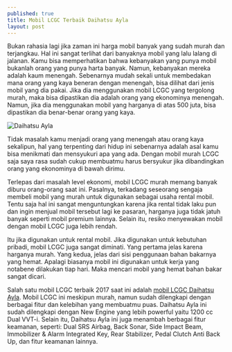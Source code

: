 ```yaml
---
published: true
title: Mobil LCGC Terbaik Daihatsu Ayla
layout: post
---
```


Bukan rahasia lagi jika zaman ini harga mobil banyak yang sudah murah dan terjangkau. Hal ini sangat terlihat dari banyaknya mobil yang lalu lalang di jalanan. Kamu bisa memperhatikan bahwa kebanyakan yang punya mobil bukanlah orang yang punya harta banyak. Namun, kebanyakan mereka adalah kaum menengah. Sebenarnya mudah sekali untuk membedakan mana orang yang kaya beneran dengan menengah, bisa dilihat dari jenis mobil yang dia pakai. Jika dia menggunakan mobil LCGC yang tergolong murah, maka bisa dipastikan dia adalah orang yang ekonominya menengah. Namun, jika dia menggunakan mobil yang harganya di atas 500 juta, bisa dipastikan dia benar-benar orang yang kaya.

![Daihatsu Ayla](http://s3.india.com/auto/wp-content/uploads/2016/12/3576995e1ed66df75a949efe890d417b__1.jpg)

Tidak masalah kamu menjadi orang yang menengah atau orang kaya sekalipun, hal yang terpenting dari hidup ini sebenarnya adalah asal kamu bisa menikmati dan mensyukuri apa yang ada. Dengan mobil murah LCGC saja saya rasa sudah cukup membuatmu harus bersyukur jika dibandingkan orang yang ekonominya di bawah dirimu.

Terlepas dari masalah level ekonomi, mobil LCGC murah memang banyak diburu orang-orang saat ini. Pasalnya, terkadang seseorang sengaja membeli mobil yang murah untuk digunakan sebagai usaha rental mobil. Tentu saja hal ini sangat menguntungkan karena jika rental tidak laku pun dan ingin menjual mobil tersebut lagi ke pasaran, harganya juga tidak jatuh banyak seperti mobil premium lainnya. Selain itu, resiko menyewakan mobil dengan mobil LCGC juga lebih rendah.

Itu jika digunakan untuk rental mobil. Jika digunakan untuk kebutuhan pribadi, mobil LCGC juga sangat diminati. Yang pertama jelas karena harganya murah. Yang kedua, jelas dari sisi penggunaan bahan bakarnya yang hemat. Apalagi biasanya mobil ini digunakan untuk kerja yang notabene dilakukan tiap hari. Maka mencari mobil yang hemat bahan bakar sangat dicari.

Salah satu mobil LCGC terbaik 2017 saat ini adalah [mobil LCGC Daihatsu Ayla](http://daihatsu.co.id/product/ayla). Mobil LCGC ini meskipun murah, namun sudah dilengkapi dengan berbagai fitur dan kelebihan yang membuatmu puas. Daihatsu Ayla ini sudah dilengkapi dengan New Engine yang lebih powerful yaitu 1200 cc Dual VVT-i. Selain itu, Daihatsu Ayla ini juga menambah berbagai fitur keamanan, seperti: Dual SRS Airbag, Back Sonar, Side Impact Beam, Immobilizer & Alarm Integrated Key, Rear Stabilizer, Pedal Clutch Anti Back Up, dan fitur keamanan lainnya.
